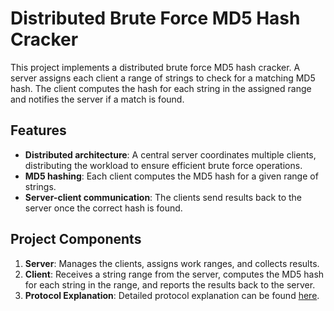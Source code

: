 # Distributed Brute Force MD5 Hash Cracker

This project implements a distributed brute force MD5 hash cracker. A server assigns each client a range of strings to check for a matching MD5 hash. The client computes the hash for each string in the assigned range and notifies the server if a match is found.

## Features

- **Distributed architecture**: A central server coordinates multiple clients, distributing the workload to ensure efficient brute force operations.
- **MD5 hashing**: Each client computes the MD5 hash for a given range of strings.
- **Server-client communication**: The clients send results back to the server once the correct hash is found.

## Project Components

1. **Server**: Manages the clients, assigns work ranges, and collects results.
2. **Client**: Receives a string range from the server, computes the MD5 hash for each string in the range, and reports the results back to the server.
3. **Protocol Explanation**: Detailed protocol explanation can be found [here](https://docs.google.com/document/d/1CRXPOpVy9bsPZ444wu-YqREei0ZluE77BxzLRqVxF4Y/edit?usp=sharing).
